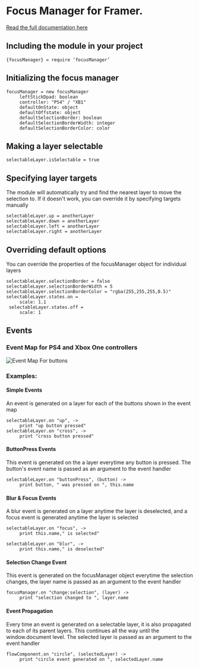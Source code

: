 # Focus Manager for Framer.
[Read the full documentation here](https://medium.com/@rohan.k/prototyping-for-tv-screens-with-framer-a22f57c098a2 "Google's Homepage")

## Including the module in your project
```
{focusManager} = require ‘focusManager’
```

## Initializing the focus manager
```
focusManager = new focusManager
     leftStickDpad: boolean
     controller: "PS4" / "XB1"
     defaultOnState: object
     defaultOffstate: object
     defaultSelectionBorder: boolean
     defaultSelectionBorderWidth: integer
     defaultSelectionBorderColor: color
```
## Making a layer selectable
`selectableLayer.isSelectable = true`

## Specifying layer targets
The module will automatically try and find the nearest layer to move the selection to. If it doesn't work, you can override it by specifying targets manually
```
selectableLayer.up = anotherLayer
selectableLayer.down = anotherLayer
selectableLayer.left = anotherLayer
selectableLayer.right = anotherLayer
```

## Overriding default options
You can override the properties of the focusManager object for individual layers
```
selectableLayer.selectionBorder = false
selectableLayer.selectionBorderWidth = 5
selectableLayer.selectionBorderColor = "rgba(255,255,255,0.5)"
selectableLayer.states.on =
     scale: 1.1
 selectableLayer.states.off =
     scale: 1
 ```
 
## Events
### Event Map for PS4 and Xbox One controllers
 ![Event Map For buttons](https://cdn-images-1.medium.com/max/2000/1*kqzcdTw5ywNYhwqHitRCUA.png "Event Map For buttons")

### Examples:

#### Simple Events
An event is generated on a layer for each of the buttons shown in the event map
```
selectableLayer.on "up", ->
     print "up button pressed"
selectableLayer.on "cross", ->
     print "cross button pressed"
``` 

#### ButtonPress Events
This event is generated on the a layer everytime any button is pressed. The button's event name is passed as an argument to the event handler
```
selectableLayer.on "buttonPress", (button) ->
     print button, " was pressed on ", this.name
```

#### Blur & Focus Events
A blur event is generated on a layer anytime the layer is deselected, and a focus event is generated anytime the layer is selected
```
selectableLayer.on "focus", ->
     print this.name," is selected"
     
selectableLayer.on "blur", ->
     print this.name," is deselected"
```

#### Selection Change Event
This event is generated on the focusManager object everytime the selection changes, the layer name is passed as an argument to the event handler
```
focusManager.on "change:selection", (layer) ->
     print "selection changed to ", layer.name
```
#### Event Propagation
Every time an event is generated on a selectable layer,  it is also propagated to each of its parent layers. 
This continues all the way until the window.document level. The selected layer is passed as an argument to the event handler
```
flowComponent.on "circle", (selectedLayer) ->
     print "circle event generated on ", selectedLayer.name
```
